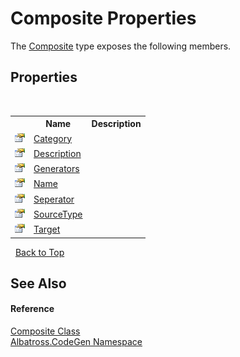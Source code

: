 # Composite Properties
 

The <a href="9629588.md">Composite</a> type exposes the following members.


## Properties
&nbsp;<table><tr><th></th><th>Name</th><th>Description</th></tr><tr><td>![Public property](media/pubproperty.gif "Public property")</td><td><a href="F2601BC9.md">Category</a></td><td /></tr><tr><td>![Public property](media/pubproperty.gif "Public property")</td><td><a href="4D40C8B0.md">Description</a></td><td /></tr><tr><td>![Public property](media/pubproperty.gif "Public property")</td><td><a href="192ACEF5.md">Generators</a></td><td /></tr><tr><td>![Public property](media/pubproperty.gif "Public property")</td><td><a href="1DB346C5.md">Name</a></td><td /></tr><tr><td>![Public property](media/pubproperty.gif "Public property")</td><td><a href="D2EF9607.md">Seperator</a></td><td /></tr><tr><td>![Public property](media/pubproperty.gif "Public property")</td><td><a href="A527736D.md">SourceType</a></td><td /></tr><tr><td>![Public property](media/pubproperty.gif "Public property")</td><td><a href="C03714FF.md">Target</a></td><td /></tr></table>&nbsp;
<a href="#composite-properties">Back to Top</a>

## See Also


#### Reference
<a href="9629588.md">Composite Class</a><br /><a href="DCDDD28E.md">Albatross.CodeGen Namespace</a><br />